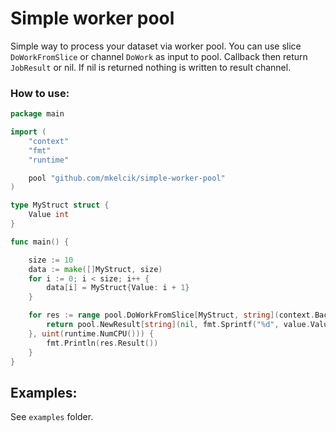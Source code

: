 # Simple worker pool

Simple way to process your dataset via worker pool. You can use slice `DoWorkFromSlice` or channel `DoWork` as input to pool.
Callback then return `JobResult` or nil. If nil is returned nothing is written to result channel.

### How to use:
```go
package main

import (
	"context"
	"fmt"
	"runtime"

	pool "github.com/mkelcik/simple-worker-pool"
)

type MyStruct struct {
	Value int
}

func main() {

	size := 10
	data := make([]MyStruct, size)
	for i := 0; i < size; i++ {
		data[i] = MyStruct{Value: i + 1}
	}

	for res := range pool.DoWorkFromSlice[MyStruct, string](context.Background(), data, func(ctx context.Context, value MyStruct) pool.JobResult[string] {
		return pool.NewResult[string](nil, fmt.Sprintf("%d", value.Value))
	}, uint(runtime.NumCPU())) {
		fmt.Println(res.Result())
	}
}
```


## Examples:  

See `examples` folder.
